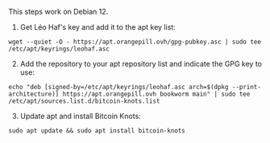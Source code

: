 This steps work on Debian 12.

1. Get Léo Haf's key and add it to the apt key list:

```
wget --quiet -O - https://apt.orangepill.ovh/gpg-pubkey.asc | sudo tee /etc/apt/keyrings/leohaf.asc
```

2. Add the repository to your apt repository list and indicate the GPG key to use:

```
echo "deb [signed-by=/etc/apt/keyrings/leohaf.asc arch=$(dpkg --print-architecture)] https://apt.orangepill.ovh bookworm main" | sudo tee /etc/apt/sources.list.d/bitcoin-knots.list
```

3. Update apt and install Bitcoin Knots:

```
sudo apt update && sudo apt install bitcoin-knots
```